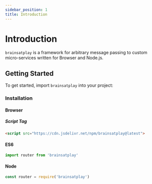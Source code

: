 ```yaml
---
sidebar_position: 1
title: Introduction
---
```

# Introduction

`brainsatplay` is a framework for arbitrary message passing to custom micro-services written for Browser and Node.js.

## Getting Started
To get started, import `brainsatplay` into your project:

### Installation
#### Browser
##### Script Tag
``` html
<script src="https://cdn.jsdelivr.net/npm/brainsatplay@latest">
```

#### ES6
``` js
import router from 'brainsatplay'
```

#### Node
``` js
const router = require('brainsatplay')
```